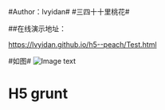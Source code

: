  
#Author：lvyidan#
#三四十十里桃花#

##在线演示地址：


https://lvyidan.github.io/h5--peach/Test.html 


#如图#
![Image text](https://raw.github.com/lvyidan/repositpry/master/h5-peach/images/show.jpg)

# H5 grunt 
